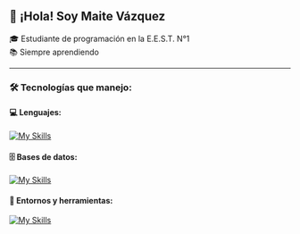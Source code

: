 ## 👋 ¡Hola! Soy Maite Vázquez

🎓 Estudiante de programación en la E.E.S.T. N°1  
📚 Siempre aprendiendo

---

### 🛠️ Tecnologías que manejo:

#### 💻 Lenguajes:
[![My Skills](https://skillicons.dev/icons?i=html,css,js,java,php)](https://skillicons.dev)

#### 🗄️ Bases de datos:
[![My Skills](https://skillicons.dev/icons?i=mysql)](https://skillicons.dev)

#### 🧰 Entornos y herramientas:
[![My Skills](https://skillicons.dev/icons?i=vscode,visualstudio)](https://skillicons.dev)


<!--
**MaiteVazquez8/MaiteVazquez8** is a ✨ _special_ ✨ repository because its `README.md` (this file) appears on your GitHub profile.

Here are some ideas to get you started:

- 🔭 I’m currently working on ...
- 🌱 I’m currently learning ...
- 👯 I’m looking to collaborate on ...
- 🤔 I’m looking for help with ...
- 💬 Ask me about ...
- 📫 How to reach me: ...
- 😄 Pronouns: ...
- ⚡ Fun fact: ...
-->
